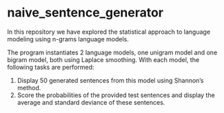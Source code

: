 # naive_sentence_generator

In this repository we have explored the statistical approach to language modeling using n-grams language models.

The program instantiates 2 language models, one unigram  model and one bigram model, both using Laplace smoothing. With each model, the following tasks are performed:

1. Display 50 generated sentences from this model using Shannon’s method.
2. Score the probabilities of the provided test sentences and display the average and standard deviance of these sentences.